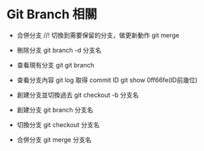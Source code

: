 # Git Branch 相關

* 合併分支
//! 切換到需要保留的分支，做更新動作
git merge

* 刪除分支
git branch -d 分支名

* 查看現有分支
git git branch

* 查看分支內容
git log 取得 commit ID
git show 0ff66fe(ID前幾位)

* 創建分支並切換過去
git checkout -b 分支名 

* 創建分支
git branch 分支名

* 切換分支
git checkout 分支名

* 合併分支
git merge 分支名

